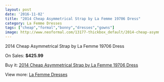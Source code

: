 ```yaml
---
layout: post
date: '2016-11-02'
title: "2014 Cheap Asymmetrical Strap by La Femme 19706 Dress"
category: La Femme Dresses
tags: ["cheap","formal","bonny","dresses","gowns"]
image: http://www.neoformal.com/13177-thickbox_default/2014-cheap-asymmetrical-strap-by-la-femme-19706-dress.jpg
---
```

2014 Cheap Asymmetrical Strap by La Femme 19706 Dress

On Sales: **$425.99**
<a href="https://www.neoformal.com/en/la-femme-dresses-2014/4594-2014-cheap-asymmetrical-strap-by-la-femme-19706-dress.html"><amp-img layout="responsive" width="600" height="600" src="//www.neoformal.com/13177-thickbox_default/2014-cheap-asymmetrical-strap-by-la-femme-19706-dress.jpg" alt="2014 Cheap Asymmetrical Strap by La Femme 19706 Dress 0" /></a>
<a href="https://www.neoformal.com/en/la-femme-dresses-2014/4594-2014-cheap-asymmetrical-strap-by-la-femme-19706-dress.html"><amp-img layout="responsive" width="600" height="600" src="//www.neoformal.com/13179-thickbox_default/2014-cheap-asymmetrical-strap-by-la-femme-19706-dress.jpg" alt="2014 Cheap Asymmetrical Strap by La Femme 19706 Dress 1" /></a>
<a href="https://www.neoformal.com/en/la-femme-dresses-2014/4594-2014-cheap-asymmetrical-strap-by-la-femme-19706-dress.html"><amp-img layout="responsive" width="600" height="600" src="//www.neoformal.com/13178-thickbox_default/2014-cheap-asymmetrical-strap-by-la-femme-19706-dress.jpg" alt="2014 Cheap Asymmetrical Strap by La Femme 19706 Dress 2" /></a>

Buy it: [2014 Cheap Asymmetrical Strap by La Femme 19706 Dress](https://www.neoformal.com/en/la-femme-dresses-2014/4594-2014-cheap-asymmetrical-strap-by-la-femme-19706-dress.html "2014 Cheap Asymmetrical Strap by La Femme 19706 Dress")

View more: [La Femme Dresses](https://www.neoformal.com/en/56-la-femme-dresses-2014 "La Femme Dresses")